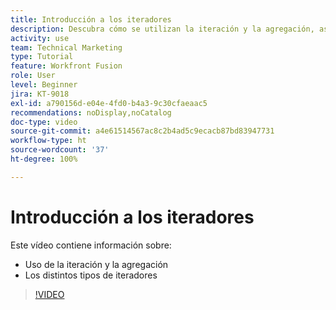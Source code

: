 ```yaml
---
title: Introducción a los iteradores
description: Descubra cómo se utilizan la iteración y la agregación, así como los distintos tipos de iteradores en  [!DNL Adobe Workfront Fusion].
activity: use
team: Technical Marketing
type: Tutorial
feature: Workfront Fusion
role: User
level: Beginner
jira: KT-9018
exl-id: a790156d-e04e-4fd0-b4a3-9c30cfaeaac5
recommendations: noDisplay,noCatalog
doc-type: video
source-git-commit: a4e61514567ac8c2b4ad5c9ecacb87bd83947731
workflow-type: ht
source-wordcount: '37'
ht-degree: 100%

---
```


# Introducción a los iteradores

Este vídeo contiene información sobre:

* Uso de la iteración y la agregación
* Los distintos tipos de iteradores

>[!VIDEO](https://video.tv.adobe.com/v/335277/?quality=12&learn=on)
